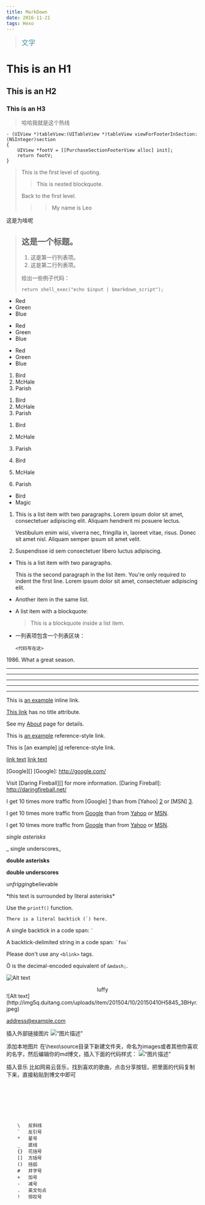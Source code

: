 ```yaml
---
title: MarkDown
date: 2016-11-21
tags: Hexo
---
```

><font color="#4590a3" size = "4px">文字</font>



# This is an H1

## This is an H2 

### This is an H3 

>哈哈我就是这个热线


	- (UIView *)tableView:(UITableView *)tableView viewForFooterInSection:(NSInteger)section
	{
		UIView *footV = [[PurchaseSectionFooterView alloc] init];
		return footV;
	}	


> This is the first level of quoting.
>
> > This is nested blockquote.
>
> Back to the first level.
> > > My name is Leo

这是为啥呢

<!--more -->

> ## 这是一个标题。
>
> 1.   这是第一行列表项。
> 2.   这是第二行列表项。
>
> 给出一些例子代码：
>
>     return shell_exec("echo $input | $markdown_script");


*   Red
*   Green
*   Blue

+   Red
+   Green
+   Blue

-   Red
-   Green
-   Blue

1.  Bird
2.  McHale
3.  Parish


<ol>
<li>Bird</li>
<li>McHale</li>
<li>Parish</li>
</ol>

1.  Bird
2.  McHale
3.  Parish




3. Bird
4. McHale
5. Parish

<ul>
<li>Bird</li>
<li>Magic</li>
</ul>

1.  This is a list item with two paragraphs. Lorem ipsum dolor
    sit amet, consectetuer adipiscing elit. Aliquam hendrerit
    mi posuere lectus.

    Vestibulum enim wisi, viverra nec, fringilla in, laoreet
    vitae, risus. Donec sit amet nisl. Aliquam semper ipsum
    sit amet velit.

2.  Suspendisse id sem consectetuer libero luctus adipiscing.


*   This is a list item with two paragraphs.

    This is the second paragraph in the list item. You're
    only required to indent the first line. Lorem ipsum dolor
    sit amet, consectetuer adipiscing elit.

*   Another item in the same list.


*   A list item with a blockquote:

    > This is a blockquote
    > inside a list item.


*   一列表项包含一个列表区块：

        <代码写在这>
   

1986\. What a great season.

* * *

***

*****

- - -

---------------------------------------

This is [an example](http://example.com/ "Title") inline link.

[This link](http://example.net/) has no title attribute.

See my [About](/about/) page for details.

This is [an example][id] reference-style link.

This is [an example] [id] reference-style link.

[link text][a]
[link text][A]

[id]: http://example.com/  "Optional Title Here"

[A]: http://example.com/  "Optional Title Here"
[foo]: http://example.com/  "Optional Title Here"
[foo]: http://example.com/  "Optional Title Here"

[Google][]
[Google]: http://google.com/

Visit [Daring Fireball][] for more information.
[Daring Fireball]: http://daringfireball.net/

I get 10 times more traffic from [Google] [1] than from
[Yahoo] [2] or [MSN] [3].

[1]: http://google.com/        "Google"
[2]: http://search.yahoo.com/  "Yahoo Search"
[3]: http://search.msn.com/    "MSN Search"


<p>I get 10 times more traffic from <a href="http://google.com/"
title="Google">Google</a> than from
<a href="http://search.yahoo.com/" title="Yahoo Search">Yahoo</a>
or <a href="http://search.msn.com/" title="MSN Search">MSN</a>.</p>

I get 10 times more traffic from [Google](http://google.com/ "Google")
than from [Yahoo](http://search.yahoo.com/ "Yahoo Search") or
[MSN](http://search.msn.com/ "MSN Search").


*single asterisks*

_ single underscores_

**double asterisks**

__double underscores__

un*frigging*believable

\*this text is surrounded by literal asterisks\*

Use the `printf()` function.


``There is a literal backtick (`) here.``

A single backtick in a code span: `` ` ``

A backtick-delimited string in a code span: `` `foo` ``

Please don't use any `<blink>` tags.

&#1254; is the decimal-encoded equivalent of `&mdash;`.

![Alt text](http://img5q.duitang.com/uploads/item/201306/26/20130626164439_MRL8t.thumb.700_0.jpeg) 
<center>luffy</center>
![Alt text](http://img5q.duitang.com/uploads/item/201504/10/20150410H5845_3BHyr.jpeg)

<address@example.com>



插入外部链接图片
![“图片描述”](“图片地址”)  

添加本地图片
在\hexo\source目录下新建文件夹，命名为images或者其他你喜欢的名字，然后编辑你的md博文，插入下面的代码样式：
![“图片描述”](/images/你的图片名字.JPG)  

插入音乐
比如网易云音乐，找到喜欢的歌曲，点击分享按钮，把里面的代码复制下来，直接粘贴到博文中即可

<iframe frameborder="no" border="0" marginwidth="0" marginheight="0" width=330 height=86>
    src="http://music.163.com/outchain/player?type=2&id=25706282&auto=0&height=66">  
</iframe>  


		\   反斜线
		`   反引号
		*   星号
		_   底线
		{}  花括号
		[]  方括号
		()  括弧
		#   井字号
		+   加号
		-   减号
		.   英文句点
		!   惊叹号